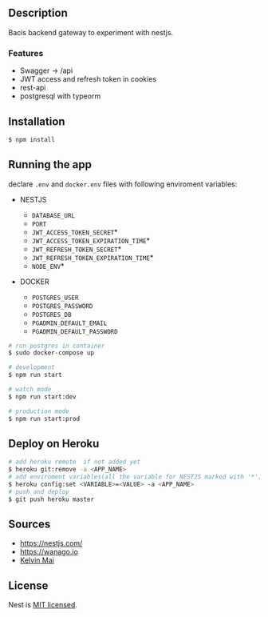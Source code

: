 ## Description

Bacis backend gateway to experiment with nestjs.

### Features
+ Swagger -> /api
+ JWT access and refresh token in cookies
+ rest-api
+ postgresql with typeorm

## Installation

```bash
$ npm install
```

## Running the app
declare `.env` and `docker.env` files with following enviroment variables:
+ NESTJS
  + `DATABASE_URL`
  + `PORT`
  + `JWT_ACCESS_TOKEN_SECRET`*
  + `JWT_ACCESS_TOKEN_EXPIRATION_TIME`*
  + `JWT_REFRESH_TOKEN_SECRET`*
  + `JWT_REFRESH_TOKEN_EXPIRATION_TIME`*
  + `NODE_ENV`*

+ DOCKER
  + `POSTGRES_USER`
  + `POSTGRES_PASSWORD`
  + `POSTGRES_DB`
  + `PGADMIN_DEFAULT_EMAIL`
  + `PGADMIN_DEFAULT_PASSWORD`

```bash
# run postgres in container
$ sudo docker-compose up

# development
$ npm run start

# watch mode
$ npm run start:dev

# production mode
$ npm run start:prod
```

## Deploy on Heroku

```bash
# add heroku remote  if not added yet
$ heroku git:remove -a <APP_NAME>
# add enviroment variables(all the variable for NESTJS marked with '*')
$ heroku config:set <VARIABLE>=<VALUE> -a <APP_NAME>
# push and deploy
$ git push heroku master
```

## Sources
+ https://nestjs.com/
+ https://wanago.io
+  [Kelvin Mai](https://www.youtube.com/channel/UCUSpT2b4x2Bq3RcAAg4hFng)

## License

Nest is [MIT licensed](LICENSE).
